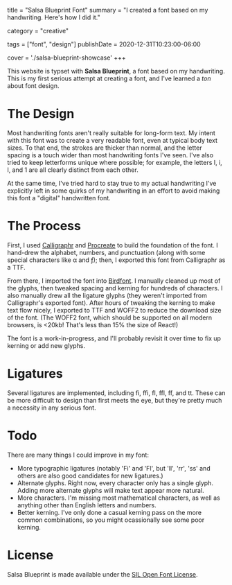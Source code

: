 
title = "Salsa Blueprint Font"
summary = "I created a font based on my handwriting. Here's how I did it."

category = "creative"

tags = ["font", "design"]
publishDate = 2020-12-31T10:23:00-06:00

cover = './salsa-blueprint-showcase'
+++

This website is typset with **Salsa Blueprint**, a font based on my handwriting.
This is my first serious attempt at creating a font, and I've learned a *ton* about font design.

# The Design

Most handwriting fonts aren't really suitable for long-form text.
My intent with this font was to create a very readable font, even at typical body text sizes.
To that end, the strokes are thicker than normal, and the letter spacing is a touch wider than most handwriting fonts I've seen.
I've also tried to keep letterforms unique where possible; for example, the letters I, i, l, and 1 are all clearly distinct from each other.

At the same time, I've tried hard to stay true to my actual handwriting
I've explicitly left in some quirks of my handwriting in an effort to avoid making this font a "digital" handwritten font.

# The Process

First, I used [Calligraphr](https://www.calligraphr.com) and [Procreate](https://procreate.art) to build the foundation of the font.
I hand-drew the alphabet, numbers, and punctuation (along with some special characters like α and ƒ); then, I exported this font from Calligraphr as a TTF.

From there, I imported the font into [Birdfont](https://birdfont.org/).
I manually cleaned up most of the glyphs, then tweaked spacing and kerning for hundreds of characters.
I also manually drew all the ligature glyphs (they weren't imported from Calligraphr's exported font).
After hours of tweaking the kerning to make text flow nicely, I exported to TTF and WOFF2 to reduce the download size of the font.
(The WOFF2 font, which should be supported on all modern browsers, is <20kb! That's less than 15% the size of React!)

The font is a work-in-progress, and I'll probably revisit it over time to fix up kerning or add new glyphs.

# Ligatures

Several ligatures are implemented, including fi, ffi, fl, ffl, ff, and tt.
These can be more difficult to design than first meets the eye, but they're pretty much a necessity in any serious font.

# Todo

There are many things I could improve in my font:

* More typographic ligatures (notably 'Fi' and 'Fl', but 'll', 'rr', 'ss' and others are also good candidates for new ligatures.)
* Alternate glyphs.
  Right now, every character only has a single glyph.
  Adding more alternate glyphs will make text appear more natural.
* More characters.
  I'm missing most mathematical characters, as well as anything other than English letters and numbers.
* Better kerning.
  I've only done a casual kerning pass on the more common combinations, so you might ocassionally see some poor kerning.

# License

Salsa Blueprint is made available under the [SIL Open Font License](https://en.wikipedia.org/wiki/SIL_Open_Font_License).

